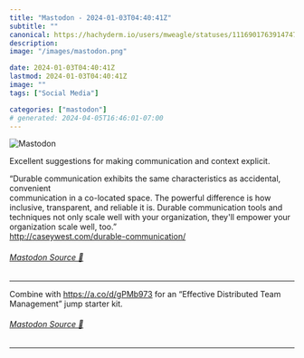 ```yaml
---
title: "Mastodon - 2024-01-03T04:40:41Z"
subtitle: ""
canonical: https://hachyderm.io/users/mweagle/statuses/111690176391474783
description:
image: "/images/mastodon.png"

date: 2024-01-03T04:40:41Z
lastmod: 2024-01-03T04:40:41Z
image: ""
tags: ["Social Media"]

categories: ["mastodon"]
# generated: 2024-04-05T16:46:01-07:00
---
```

![Mastodon](/images/mastodon.png)

<p>Excellent suggestions for making communication and context explicit. </p><p>“Durable communication exhibits the same characteristics as accidental, convenient <br />communication in a co-located space. The powerful difference is how inclusive, transparent, and reliable it is. Durable communication tools and techniques not only scale well with your organization, they&#39;ll empower your organization scale well, too.”<br /><a href="http://caseywest.com/durable-communication/" target="_blank" rel="nofollow noopener noreferrer" translate="no"><span class="invisible">http://</span><span class="ellipsis">caseywest.com/durable-communic</span><span class="invisible">ation/</span></a></p>


###### [Mastodon Source 🐘](https://hachyderm.io/@mweagle/111690176391474783)

___

<p>Combine with <a href="https://a.co/d/gPMb973" target="_blank" rel="nofollow noopener noreferrer" translate="no"><span class="invisible">https://</span><span class="">a.co/d/gPMb973</span><span class="invisible"></span></a> for an “Effective Distributed Team Management” jump starter kit.</p>


###### [Mastodon Source 🐘](https://hachyderm.io/@mweagle/111690191938243669)

___
